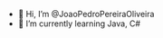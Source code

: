 - 👋 Hi, I’m @JoaoPedroPereiraOliveira
- 🌱 I’m currently learning Java, C#

<!---
JoaoPedroPereiraOliveira/JoaoPedroPereiraOliveira is a ✨ special ✨ repository because its `README.md` (this file) appears on your GitHub profile.
You can click the Preview link to take a look at your changes.
--->
